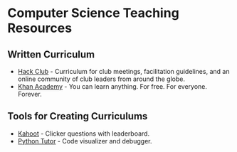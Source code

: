 # Computer Science Teaching Resources

## Written Curriculum
 - [Hack Club](https://hackclub.com/) - Curriculum for club meetings, facilitation guidelines, and an online community of club leaders from around the globe.
 - [Khan Academy](https://www.khanacademy.org/) - You can learn anything. For free. For everyone. Forever.

## Tools for Creating Curriculums
 - [Kahoot](https://kahoot.it/) - Clicker questions with leaderboard.
 - [Python Tutor](http://www.pythontutor.com/) - Code visualizer and debugger.
